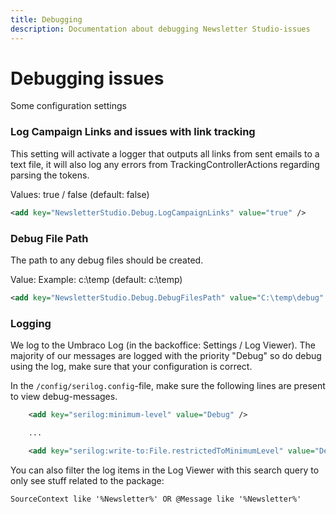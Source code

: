 ```yaml
---
title: Debugging
description: Documentation about debugging Newsletter Studio-issues
---
```

# Debugging issues

Some configuration settings

### Log Campaign Links and issues with link tracking
This setting will activate a logger that outputs all links from sent emails to a text file, it will also log any errors from TrackingControllerActions regarding parsing the tokens.

Values: true / false (default: false)

```xml
<add key="NewsletterStudio.Debug.LogCampaignLinks" value="true" />
```

### Debug File Path
The path to any debug files should be created.

Value: Example: c:\temp (default: c:\temp)
```xml
<add key="NewsletterStudio.Debug.DebugFilesPath" value="C:\temp\debug" />
```

### Logging
We log to the Umbraco Log (in the backoffice: Settings / Log Viewer). The majority of our messages are logged with the priority "Debug" so do debug using the log, make sure that your configuration is correct.

In the `/config/serilog.config`-file, make sure the following lines are present to view debug-messages.

```xml
    <add key="serilog:minimum-level" value="Debug" />

    ...

    <add key="serilog:write-to:File.restrictedToMinimumLevel" value="Debug" />
```

You can also filter the log items in the Log Viewer with this search query to only see stuff related to the package:

```
SourceContext like '%Newsletter%' OR @Message like '%Newsletter%'
```